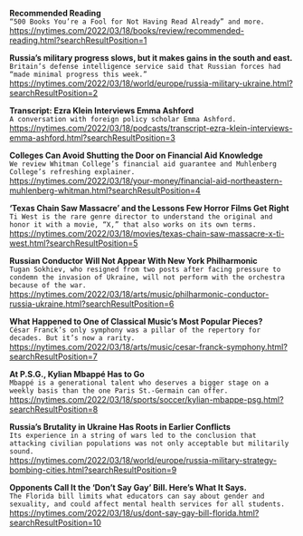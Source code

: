 **Recommended Reading**\
`“500 Books You’re a Fool for Not Having Read Already” and more.`\
https://nytimes.com/2022/03/18/books/review/recommended-reading.html?searchResultPosition=1

**Russia’s military progress slows, but it makes gains in the south and east.**\
`Britain’s defense intelligence service said that Russian forces had “made minimal progress this week.”`\
https://nytimes.com/2022/03/18/world/europe/russia-military-ukraine.html?searchResultPosition=2

**Transcript: Ezra Klein Interviews Emma Ashford**\
`A conversation with foreign policy scholar Emma Ashford. `\
https://nytimes.com/2022/03/18/podcasts/transcript-ezra-klein-interviews-emma-ashford.html?searchResultPosition=3

**Colleges Can Avoid Shutting the Door on Financial Aid Knowledge**\
`We review Whitman College’s financial aid guarantee and Muhlenberg College’s refreshing explainer.`\
https://nytimes.com/2022/03/18/your-money/financial-aid-northeastern-muhlenberg-whitman.html?searchResultPosition=4

**‘Texas Chain Saw Massacre’ and the Lessons Few Horror Films Get Right**\
`Ti West is the rare genre director to understand the original and honor it with a movie, “X,” that also works on its own terms.`\
https://nytimes.com/2022/03/18/movies/texas-chain-saw-massacre-x-ti-west.html?searchResultPosition=5

**Russian Conductor Will Not Appear With New York Philharmonic**\
`Tugan Sokhiev, who resigned from two posts after facing pressure to condemn the invasion of Ukraine, will not perform with the orchestra because of the war.`\
https://nytimes.com/2022/03/18/arts/music/philharmonic-conductor-russia-ukraine.html?searchResultPosition=6

**What Happened to One of Classical Music’s Most Popular Pieces?**\
`César Franck’s only symphony was a pillar of the repertory for decades. But it’s now a rarity.`\
https://nytimes.com/2022/03/18/arts/music/cesar-franck-symphony.html?searchResultPosition=7

**At P.S.G., Kylian Mbappé Has to Go**\
`Mbappé is a generational talent who deserves a bigger stage on a weekly basis than the one Paris St.-Germain can offer.`\
https://nytimes.com/2022/03/18/sports/soccer/kylian-mbappe-psg.html?searchResultPosition=8

**Russia’s Brutality in Ukraine Has Roots in Earlier Conflicts**\
`Its experience in a string of wars led to the conclusion that attacking civilian populations was not only acceptable but militarily sound.`\
https://nytimes.com/2022/03/18/world/europe/russia-military-strategy-bombing-cities.html?searchResultPosition=9

**Opponents Call It the ‘Don’t Say Gay’ Bill. Here’s What It Says.**\
`The Florida bill limits what educators can say about gender and sexuality, and could affect mental health services for all students.`\
https://nytimes.com/2022/03/18/us/dont-say-gay-bill-florida.html?searchResultPosition=10

